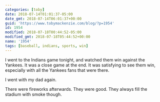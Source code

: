 ```yaml
---
categories: [toby]
date: 2018-07-14T01:01:37-05:00
date_gmt: 2018-07-14T06:01:37+00:00
guid: 'https://www.tobymackenzie.com/blog/?p=1954'
id: 1954
modified: 2018-07-18T00:44:52-05:00
modified_gmt: 2018-07-18T05:44:52+00:00
name: '1954'
tags: [baseball, indians, sports, win]
---
```


I went to the Indians game tonight, and watched them win against the Yankees.<!--more-->  It was a close game at the end.  It was satisfying to see them win, especially with all the Yankees fans that were there.

I went with my dad again.

There were fireworks afterwards.  They were good.  They always fill the stadium with smoke though.
